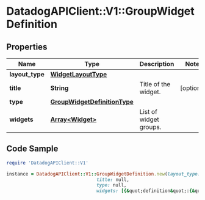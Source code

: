 # DatadogAPIClient::V1::GroupWidgetDefinition

## Properties

Name | Type | Description | Notes
------------ | ------------- | ------------- | -------------
**layout_type** | [**WidgetLayoutType**](WidgetLayoutType.md) |  | 
**title** | **String** | Title of the widget. | [optional] 
**type** | [**GroupWidgetDefinitionType**](GroupWidgetDefinitionType.md) |  | 
**widgets** | [**Array&lt;Widget&gt;**](Widget.md) | List of widget groups. | 

## Code Sample

```ruby
require 'DatadogAPIClient::V1'

instance = DatadogAPIClient::V1::GroupWidgetDefinition.new(layout_type: null,
                                 title: null,
                                 type: null,
                                 widgets: [{&quot;definition&quot;:{&quot;requests&quot;:{&quot;fill&quot;:{&quot;q&quot;:&quot;system.cpu.user&quot;}},&quot;type&quot;:&quot;hostmap&quot;}}])
```


